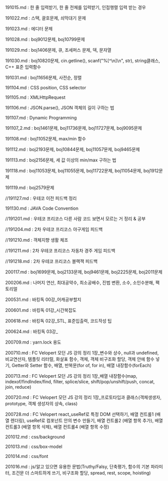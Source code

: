 
191015.md : 한 줄 입력받기, 한 줄 전체를 입력받기, 인접행렬 입력 받는 경우

191022.md : 스택, 괄호문제, 쇠막대기 문제

191023.md : 에디터 문제

191028.md : boj9012문제, boj10799문제

191029.md : boj1406문제, 큐, 조세퍼스 문제, 덱, 문자열

191030.md : boj10820문제, cin.getline(), scanf("%[^\n]\n", str), string클래스, C++ 표준 입력함수

191031.md : boj11656문제, 사전순, 정렬

191104.md : CSS position, CSS selector

191105.md : XMLHttpRequest

191106.md : JSON.parse(), JSON 객체의 길이 구하는 법

191107.md : Dynamic Programming

191107_2.md : boj1461문제, boj11736문제, boj11727문제, boj9095문제

191108.md : boj11052문제, max/min 함수

191112.md : boj2193문제, boj10844문제, boj11057문제, boj9465문제

191113.md : boj2156문제, 세 값 이상의 min/max 구하는 법

191118.md : boj11053문제, boj11055문제, boj11722문제, boj11054문제, boj1912문제

191119.md : boj2579문제

//191127.md : 우테코 이전 피드백 정리

191130.md : JAVA Code Convention

//191201.md : 우테코 프리코스 다른 사람 코드 보면서 모르는 거 정리 & 공부

//191204.md : 2차 우테코 프리코스 야구게임 피드백

//191210.md : 객체지향 생활 체조

//191211.md : 2차 우테코 프리코스 자동차 경주 게임 피드백

//191218.md : 2차 우테코 프리코스 블랙잭 피드백

200117.md : boj1699문제, boj2133문제, boj9461문제, boj2225문제, boj2011문제

200206.md : 나머지 연산, 최대공약수, 최소공배수, 진법 변환, 소수, 소인수분해, 팩토리얼

200531.md : 바킹독 00강_어캐공부할지

200601.md : 바킹독 01강_시간복잡도

200618.md : 바킹독 02강_STL, 표준입출력, 코드작성 팁

200624.md : 바킹독 03강_

200709.md : yarn.lock 용도

200710.md : FC Velopert 모던 JS 강의 정리 1장_변수와 상수, null과 undefined, 비교연산자, 템플릿 리터럴, 화살표 함수, 객체, 객체 비구조화 할당, 객체 안에 함수 넣기, Getter와 Setter 함수, 배열, 반복문(for of, for in), 배열 내장함수(forEach)

200713.md : FC Velopert 모던 JS 강의 정리 1장_배열 내장함수(map, indexof/findIndex/find, filter, splice/slice, shift/pop/unshift/push, concat, join, reduce)

200720.md : FC Velopert 모던 JS 강의 정리 1장_프로토타입과 클래스(객체생생자, prototype, 객체 생성자의 상속, class)


200728.md : FC Velopert react_useRef로 특정 DOM 선택하기, 배열 컨트롤1 (배열 렌더링), useRef로 컴포넌트 안의 변수 만들기, 배열 컨트롤2 (배열 항목 추가), 배열 컨트롤3 (배열 항목 삭제),  배열 컨트롤4 (배열 항목 수정)

201012.md : css/background

201013.md : css/box-model

201014.md : css/font

201016.md : js/알고 있으면 유용한 문법(Truthy/Falsy, 단축평가, 함수의 기본 파라미터, 조건문 더 스마트하게 쓰기, 비구조화 할당, spread, rest, scope, hoisting)